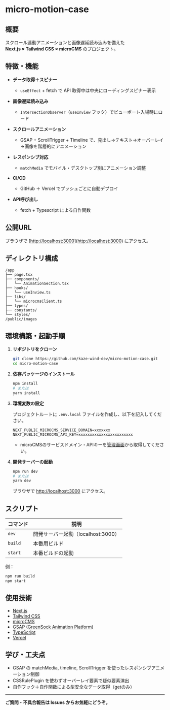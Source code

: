 # micro-motion-case

## 概要
スクロール連動アニメーションと画像遅延読み込みを備えた  
**Next.js × Tailwind CSS × microCMS** のプロジェクト。

## 特徴・機能

- **データ取得＋スピナー**  
  - `useEffect` + fetch で API 取得中は中央にローディングスピナー表示

- **画像遅延読み込み**  
  - `IntersectionObserver`（`useInview` フック）でビューポート入場時にロード

- **スクロールアニメーション**  
  - GSAP + ScrollTrigger + Timeline で、見出し→テキスト→オーバーレイ→画像を階層的にアニメーション

- **レスポンシブ対応**  
  - `matchMedia` でモバイル・デスクトップ別にアニメーション調整

- **CI/CD**  
  - GitHub ＋ Vercel でプッシュごとに自動デプロイ

- **API呼び出し**  
  - fetch + Typescript による自作関数
 
## 公開URL
ブラウザで [[http://localhost:3000](https://micro-motion-case.vercel.app/)]([http://localhost:3000](https://micro-motion-case.vercel.app/)) にアクセス。

## ディレクトリ構成

```
/app
├── page.tsx
├── components/
│   └── AnimationSection.tsx
├── hooks/
│   └── useInview.ts
├── libs/
│   └── microcmsClient.ts
├── types/
├── constants/
└── styles/
/public/images
```

## 環境構築・起動手順

1. **リポジトリをクローン**
   ```bash
   git clone https://github.com/kaze-wind-dev/micro-motion-case.git
   cd micro-motion-case
   ```

2. **依存パッケージのインストール**
   ```bash
   npm install
   # または
   yarn install
   ```

3. **環境変数の設定**

   プロジェクトルートに `.env.local` ファイルを作成し、以下を記入してください。

   ```
   NEXT_PUBLIC_MICROCMS_SERVICE_DOMAIN=xxxxxxx
   NEXT_PUBLIC_MICROCMS_API_KEY=xxxxxxxxxxxxxxxxxxxxxxxx
   ```

   - microCMSのサービスドメイン・APIキーを[管理画面](https://microcms.io/)から取得してください。

4. **開発サーバーの起動**
   ```bash
   npm run dev
   # または
   yarn dev
   ```

   ブラウザで [http://localhost:3000](http://localhost:3000) にアクセス。

## スクリプト

| コマンド        | 説明                    |
|-----------------|-----------------------|
| `dev`           | 開発サーバー起動（localhost:3000） |
| `build`         | 本番用ビルド           |
| `start`         | 本番ビルドの起動       |

例：
```bash
npm run build
npm start
```

## 使用技術

- [Next.js](https://nextjs.org/)
- [Tailwind CSS](https://tailwindcss.com/)
- [microCMS](https://microcms.io/)
- [GSAP (GreenSock Animation Platform)](https://greensock.com/gsap/)
- [TypeScript](https://www.typescriptlang.org/)
- [Vercel](https://vercel.com/)


## 学び・工夫点
- GSAP の matchMedia, timeline, ScrollTrigger を使ったレスポンシブアニメーション制御
- CSSRulePlugin を使わずオーバーレイ要素で疑似要素演出
- 自作フック＋自作関数による型安全なデータ取得（getのみ）

---

**ご質問・不具合報告は Issues からお気軽にどうぞ。**
